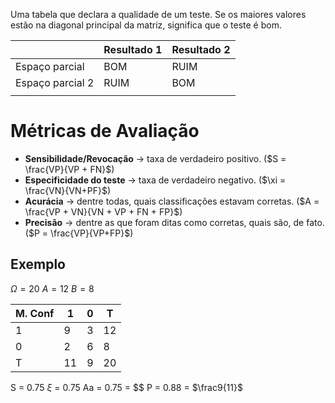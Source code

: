 Uma tabela que declara a qualidade de um teste. Se os maiores valores estão na diagonal principal da matriz, significa que o teste é bom.


|                  | Resultado 1 | Resultado 2 |
| ---------------- | ----------- | ----------- |
| Espaço parcial   | BOM         | RUIM        |
| Espaço parcial 2 | RUIM        | BOM         |
|                  |             |             |
# Métricas de Avaliação

- **Sensibilidade/Revocação** -> taxa de verdadeiro positivo. ($S = \frac{VP}{VP + FN}$)
- **Especificidade do teste** -> taxa de verdadeiro negativo. ($\xi = \frac{VN}{VN+PF}$)
- **Acurácia** ->  dentre todas, quais classificações estavam corretas. ($A = \frac{VP + VN}{VN + VP + FN + FP}$)
- **Precisão** -> dentre as que foram ditas como corretas, quais são, de fato. ($P = \frac{VP}{VP+FP}$)

## Exemplo
$\Omega = 20$
$A = 12$
$B = 8$

| M. Conf | 1   | 0   | T   |
| ------- | --- | --- | --- |
| 1       | 9   | 3   | 12  |
| 0       | 2   | 6   | 8   |
| T       | 11  | 9   | 20  |
S = 0.75
$\xi$ = 0.75
Aa = 0.75 = $$
P = 0.88 = $\frac9{11}$